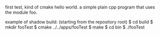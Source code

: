 first test, kind of cmake hello world.
a simple plain cpp program that uses
the module foo.

example of shadow build:
(starting from the repository root)
$ cd build
$ mkdir fooTest
$ cmake ../../apps/fooTest
$ make
$ cd bin
$ ./fooTest
